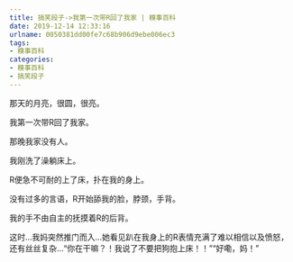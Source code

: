 ```yaml
---
title: 搞笑段子->我第一次带R回了我家 | 糗事百科
date: 2019-12-14 12:33:16
urlname: 0050381dd00fe7c68b906d9ebe006ec3
tags: 
- 糗事百科
categories:
- 糗事百科
- 搞笑段子
---
```

那天的月亮，很圆，很亮。

我第一次带R回了我家。

那晚我家没有人。

我刚洗了澡躺床上。

R便急不可耐的上了床，扑在我的身上。

没有过多的言语，R开始舔我的脸，脖颈，手背。

我的手不由自主的抚摸着R的后背。

这时…我妈突然推门而入…她看见趴在我身上的R表情充满了难以相信以及愤怒，还有丝丝复杂…“你在干嘛？！我说了不要把狗抱上床！！”“好嘞，妈！”


